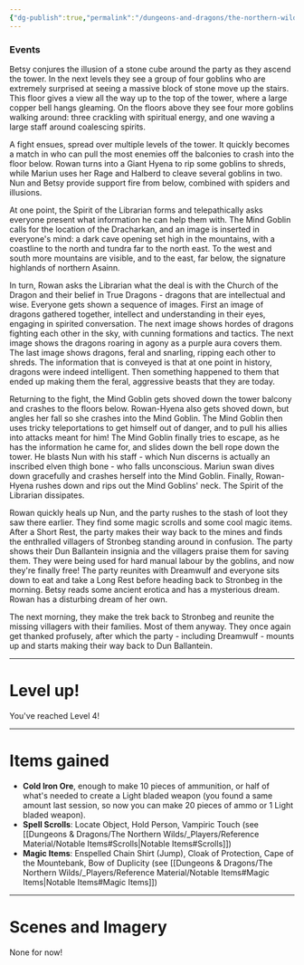 ```yaml
---
{"dg-publish":true,"permalink":"/dungeons-and-dragons/the-northern-wilds/players/journal/session-6/","tags":["TTRPG/Campaigns/Northern-Wilds","Journal"]}
---
```


### Events
Betsy conjures the illusion of a stone cube around the party as they ascend the tower. In the next levels they see a group of four goblins who are extremely surprised at seeing a massive block of stone move up the stairs. This floor gives a view all the way up to the top of the tower, where a large copper bell hangs gleaming. On the floors above they see four more goblins walking around: three crackling with spiritual energy, and one waving a large staff around coalescing spirits.

A fight ensues, spread over multiple levels of the tower. It quickly becomes a match in who can pull the most enemies off the balconies to crash into the floor below. Rowan turns into a Giant Hyena to rip some goblins to shreds, while Mariun uses her Rage and Halberd to cleave several goblins in two. Nun and Betsy provide support fire from below, combined with spiders and illusions. 

At one point, the Spirit of the Librarian forms and telepathically asks everyone present what information he can help them with. The Mind Goblin calls for the location of the Dracharkan, and an image is inserted in everyone's mind: a dark cave opening set high in the mountains, with a coastline to the north and tundra far to the north east. To the west and south more mountains are visible, and to the east, far below, the signature highlands of northern Asainn.

In turn, Rowan asks the Librarian what the deal is with the Church of the Dragon and their belief in True Dragons - dragons that are intellectual and wise. Everyone gets shown a sequence of images. First an image of dragons gathered together, intellect and understanding in their eyes, engaging in spirited conversation. The next image shows hordes of dragons fighting each other in the sky, with cunning formations and tactics. The next image shows the dragons roaring in agony as a purple aura covers them. The last image shows dragons, feral and snarling, ripping each other to shreds. The information that is conveyed is that at one point in history, dragons were indeed intelligent. Then something happened to them that ended up making them the feral, aggressive beasts that they are today.

Returning to the fight, the Mind Goblin gets shoved down the tower balcony and crashes to the floors below. Rowan-Hyena also gets shoved down, but angles her fall so she crashes into the Mind Goblin. The Mind Goblin then uses tricky teleportations to get himself out of danger, and to pull his allies into attacks meant for him! The Mind Goblin finally tries to escape, as he has the information he came for, and slides down the bell rope down the tower. He blasts Nun with his staff - which Nun discerns is actually an inscribed elven thigh bone - who falls unconscious. Mariun swan dives down gracefully and crashes herself into the Mind Goblin. Finally, Rowan-Hyena rushes down and rips out the Mind Goblins' neck. The Spirit of the Librarian dissipates.

Rowan quickly heals up Nun, and the party rushes to the stash of loot they saw there earlier. They find some magic scrolls and some cool magic items. After a Short Rest, the party makes their way back to the mines and finds the enthralled villagers of Stronbeg standing around in confusion. The party shows their Dun Ballantein insignia and the villagers praise them for saving them. They were being used for hard manual labour by the goblins, and now they're finally free! The party reunites with Dreamwulf and everyone sits down to eat and take a Long Rest before heading back to Stronbeg in the morning. Betsy reads some ancient erotica and has a mysterious dream. Rowan has a disturbing dream of her own.

The next morning, they make the trek back to Stronbeg and reunite the missing villagers with their families. Most of them anyway. They once again get thanked profusely, after which the party - including Dreamwulf - mounts up and starts making their way back to Dun Ballantein.

---
# Level up!
You've reached Level 4!

---
# Items gained
- **Cold Iron Ore**, enough to make 10 pieces of ammunition, or half of what's needed to create a Light bladed weapon (you found a same amount last session, so now you can make 20 pieces of ammo or 1 Light bladed weapon).
- **Spell Scrolls**: Locate Object, Hold Person, Vampiric Touch (see [[Dungeons & Dragons/The Northern Wilds/_Players/Reference Material/Notable Items#Scrolls\|Notable Items#Scrolls]])
- **Magic Items**: Enspelled Chain Shirt (Jump), Cloak of Protection, Cape of the Mountebank, Bow of Duplicity (see [[Dungeons & Dragons/The Northern Wilds/_Players/Reference Material/Notable Items#Magic Items\|Notable Items#Magic Items]])

---
# Scenes and Imagery
None for now!